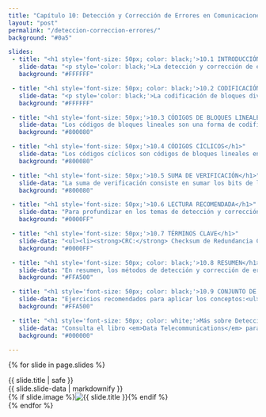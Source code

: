 ```yaml
---
title: "Capítulo 10: Detección y Corrección de Errores en Comunicaciones de Datos y Redes"
layout: "post"
permalink: "/deteccion-correccion-errores/"
background: "#0a5"

slides:
 - title: "<h1 style='font-size: 50px; color: black;'>10.1 INTRODUCCIÓN</h1>"
   slide-data: "<p style='color: black;'>La detección y corrección de errores son procesos críticos en las comunicaciones de datos. Los errores pueden producirse debido a ruido, interferencias o problemas de hardware, afectando la precisión de los datos. Los sistemas modernos de comunicación implementan diversas técnicas para minimizar y corregir estos errores, permitiendo una transmisión confiable de la información.</p>"
   background: "#FFFFFF"

 - title: "<h1 style='font-size: 50px; color: black;'>10.2 CODIFICACIÓN DE BLOQUES</h1>"
   slide-data: "<p style='color: black;'>La codificación de bloques divide los datos en bloques de tamaño fijo, aplicando un proceso de codificación que facilita la detección y corrección de errores en cada bloque. <strong>Ejemplo</strong>: Al transmitir datos binarios en un sistema de comunicación, los bloques de bits pueden ser organizados en grupos de 7 bits con un bit de paridad agregado. Si un bit cambia, la paridad permitirá detectar el error.</p>"
   background: "#FFFFFF"

 - title: "<h1 style='font-size: 50px;'>10.3 CÓDIGOS DE BLOQUES LINEALES</h1>"
   slide-data: "Los códigos de bloques lineales son una forma de codificación de bloques en la que los datos se organizan en estructuras algebraicas para simplificar la detección y corrección de errores. <strong>Ejemplo</strong>: El Código de Hamming (7,4) permite corregir un solo bit erróneo en cada bloque de datos de 7 bits, ideal para aplicaciones que requieren un nivel básico de corrección de errores."
   background: "#800080"

 - title: "<h1 style='font-size: 50px;'>10.4 CÓDIGOS CÍCLICOS</h1>"
   slide-data: "Los códigos cíclicos son códigos de bloques lineales en los que las combinaciones de bits se representan como polinomios. Los errores se detectan mediante la divisibilidad del polinomio resultante. <strong>Ejemplo</strong>: El CRC (Cyclic Redundancy Check) es un tipo de código cíclico que detecta cambios en bloques de datos mediante un polinomio generador. Es ampliamente utilizado en redes Ethernet y almacenamiento en disco."
   background: "#800080"

 - title: "<h1 style='font-size: 50px;'>10.5 SUMA DE VERIFICACIÓN</h1>"
   slide-data: "La suma de verificación consiste en sumar los bits de los datos y enviar el resultado al receptor. Este valor se utiliza para verificar la integridad de los datos. <strong>Ejemplo</strong>: En redes IP, cada paquete de datos incluye un campo de suma de verificación para que el receptor verifique si los datos llegaron correctamente."
   background: "#800080"

 - title: "<h1 style='font-size: 50px;'>10.6 LECTURA RECOMENDADA</h1>"
   slide-data: "Para profundizar en los temas de detección y corrección de errores, se recomienda consultar libros como 'Data Communications and Networking' de Behrouz Forouzan y 'Error Control Coding' de Shu Lin y Daniel Costello. Estas obras proporcionan una visión detallada de los algoritmos, métodos y aplicaciones en sistemas de comunicación y redes."
   background: "#0000FF"

 - title: "<h1 style='font-size: 50px;'>10.7 TÉRMINOS CLAVE</h1>"
   slide-data: "<ul><li><strong>CRC:</strong> Checksum de Redundancia Cíclica, una técnica de detección de errores que utiliza un polinomio generador.</li><li><strong>Hamming:</strong> Código para corrección de errores, especialmente útil en sistemas de almacenamiento.</li><li><strong>Bit de Paridad:</strong> Bit agregado para verificar la integridad de datos.</li><li><strong>Checksum:</strong> Suma de control para verificar errores en bloques de datos.</li><li><strong>Código de Convolución:</strong> Técnica de corrección de errores en tiempo real utilizada en telecomunicaciones.</li></ul>"
   background: "#0000FF"

 - title: "<h1 style='font-size: 50px; color: black;'>10.8 RESUMEN</h1>"
   slide-data: "En resumen, los métodos de detección y corrección de errores son fundamentales para asegurar la integridad y confiabilidad en las comunicaciones de datos. Cada técnica tiene ventajas y aplicaciones específicas dependiendo del tipo de transmisión y el nivel de corrección requerido."
   background: "#FFA500"

 - title: "<h1 style='font-size: 50px; color: black;'>10.9 CONJUNTO DE PRÁCTICAS</h1>"
   slide-data: "Ejercicios recomendados para aplicar los conceptos:<ul><li><strong>Práctica 1:</strong> Implementar un código de paridad en un conjunto de datos y verificar su efectividad para la detección de errores de un solo bit.</li><li><strong>Práctica 2:</strong> Crear un algoritmo CRC y probarlo en diferentes tipos de datos binarios para identificar errores en la transmisión.</li><li><strong>Práctica 3:</strong> Aplicar un código de Hamming en un sistema de transmisión para corregir errores y verificar la precisión de los datos recibidos.</li></ul>"
   background: "#FFA500"

 - title: "<h1 style='font-size: 50px; color: white;'>Más sobre Detección y Corrección de Errores</h1>"
   slide-data: "Consulta el libro <em>Data Telecommunications</em> para explorar en detalle cada tipo de medio de transmisión, sus características técnicas y aplicaciones prácticas en redes de comunicación actuales."
   background: "#000000"

---
```


{% for slide in page.slides %}                 
<section data-background="{% if slide.image %}{{slide.image}}{% elsif slide.background %}{{slide.background}}{% else %}{{page.background}}{% endif %}">
        <div>{{ slide.title | safe }}</div>
        <div>{{ slide.slide-data | markdownify }}</div>
        {% if slide.image %}<img src="{{ slide.image }}" alt="{{ slide.title }}" style="max-width: 100%; height: auto;">{% endif %}
</section>               
{% endfor %}

